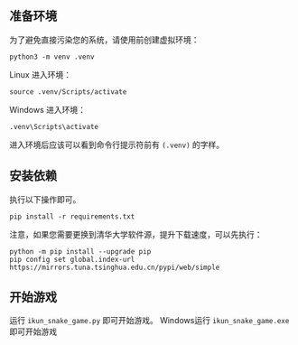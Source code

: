 ## 准备环境

为了避免直接污染您的系统，请使用前创建虚拟环境：
```
python3 -m venv .venv
```

Linux 进入环境：
```
source .venv/Scripts/activate
```

Windows 进入环境：
```
.venv\Scripts\activate
```

进入环境后应该可以看到命令行提示符前有 `(.venv)` 的字样。

## 安装依赖

执行以下操作即可。

```
pip install -r requirements.txt
```

注意，如果您需要更换到清华大学软件源，提升下载速度，可以先执行：

```
python -m pip install --upgrade pip
pip config set global.index-url https://mirrors.tuna.tsinghua.edu.cn/pypi/web/simple
```

## 开始游戏

运行 `ikun_snake_game.py` 即可开始游戏。
Windows运行 `ikun_snake_game.exe` 即可开始游戏
